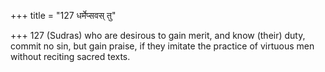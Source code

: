 +++
title = "127 धर्मेप्सवस् तु"

+++
127	(Sudras) who are desirous to gain merit, and know (their) duty, commit no sin, but gain praise, if they imitate the practice of virtuous men without reciting sacred texts.